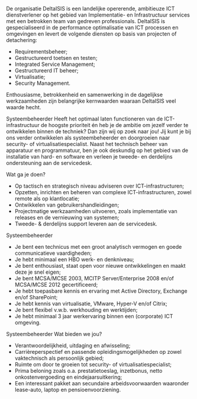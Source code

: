 De organisatie
DeltaISIS is een landelijke opererende, ambitieuze ICT dienstverlener op het gebied van Implementatie- en Infrastructuur services met een betrokken team van gedreven professionals.
DeltaISIS is gespecialiseerd in de performance optimalisatie van ICT processen en omgevingen en levert de volgende diensten op basis van projecten of detachering:

* Requirementsbeheer;
* Gestructureerd toetsen en testen;
* Integrated Service Management;
* Gestructureerd IT beheer;
* Virtualisatie;
* Security Management.

Enthousiasme, betrokkenheid en samenwerking in de dagelijkse werkzaamheden zijn belangrijke kernwaarden waaraan DeltaISIS veel waarde hecht.

Systeembeheerder
Heeft het optimaal laten functioneren van de ICT-infrastructuur de hoogste prioriteit én heb je de ambitie om jezelf verder te ontwikkelen binnen de techniek? Dan zijn wij op zoek naar jou!
Jij kunt je bij ons verder ontwikkelen als systeembeheerder en doorgroeien naar security- of virtualisatiespecialist. Naast het technisch beheer van apparatuur en programmatuur, ben je ook deskundig op het gebied van de installatie van hard- en software en verleen je tweede- en derdelijns ondersteuning aan de servicedesk.

Wat ga je doen?

* Op tactisch en strategisch niveau adviseren over ICT-infrastructuren;
* Opzetten, inrichten en beheren van complexe ICT-infrastructuren, zowel remote als op klantlocatie;
* Ontwikkelen van gebruikershandleidingen;
* Projectmatige werkzaamheden uitvoeren, zoals implementatie van releases en de vernieuwing van systemen;
* Tweede- & derdelijns support leveren aan de servicedesk.

Systeembeheerder

* Je bent een technicus met een groot analytisch vermogen en goede communicatieve vaardigheden;
* Je hebt minimaal een HBO werk- en denkniveau;
* Je bent enthousiast, staat open voor nieuwe ontwikkelingen en maakt deze je snel eigen;
* Je bent MCSA/MCSE 2003, MCITP Server/Enterprise 2008 en/of MCSA/MCSE 2012 gecertificeerd;
* Je hebt toepasbare kennis en ervaring met Active Directory, Exchange en/of SharePoint;
* Je hebt kennis van virtualisatie, VMware, Hyper-V en/of Citrix;
* Je bent flexibel v.w.b. werkhouding en werktijden;
* Je hebt minimaal 3 jaar werkervaring binnen een (corporate) ICT omgeving.

Systeembeheerder
Wat bieden we jou?

* Verantwoordelijkheid, uitdaging en afwisseling;
* Carrièreperspectief en passende opleidingsmogelijkheden op zowel vaktechnisch als persoonlijk gebied;
* Ruimte om door te groeien tot security- of virtualisatiespecialist;
* Prima beloning zoals o.a. prestatietoeslag, inzetbonus, netto onkostenvergoeding en eindejaarsuitkering;
* Een interessant pakket aan secundaire arbeidsvoorwaarden waaronder lease-auto, laptop en pensioenvoorziening.
